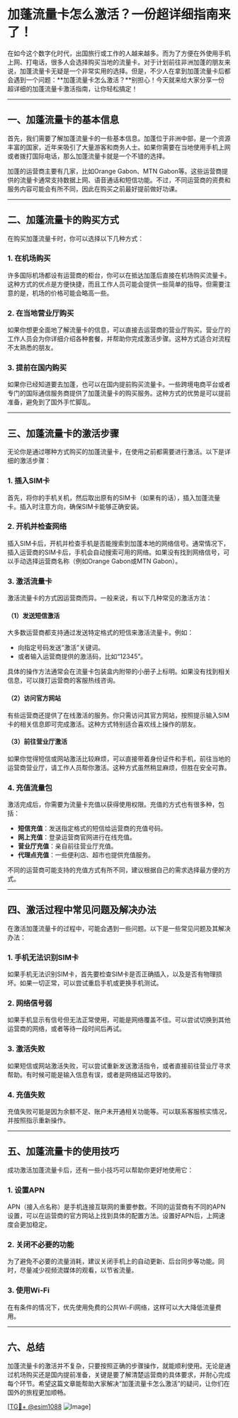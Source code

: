 # 加蓬流量卡怎么激活？一份超详细指南来了！

在如今这个数字化时代，出国旅行或工作的人越来越多。而为了方便在外使用手机上网、打电话，很多人会选择购买当地的流量卡。对于计划前往非洲加蓬的朋友来说，加蓬流量卡无疑是一个非常实用的选择。但是，不少人在拿到加蓬流量卡后都会遇到一个问题：**加蓬流量卡怎么激活？**别担心！今天就来给大家分享一份超详细的加蓬流量卡激活指南，让你轻松搞定！

---

## 一、加蓬流量卡的基本信息

首先，我们需要了解加蓬流量卡的一些基本信息。加蓬位于非洲中部，是一个资源丰富的国家，近年来吸引了大量游客和商务人士。如果你需要在当地使用手机上网或者拨打国际电话，那么加蓬流量卡就是一个不错的选择。

加蓬的运营商主要有几家，比如Orange Gabon、MTN Gabon等。这些运营商提供的流量卡通常支持数据上网、语音通话和短信功能。不过，不同运营商的资费和服务内容可能会有所不同，因此在购买之前最好提前做好功课。

---

## 二、加蓬流量卡的购买方式

在购买加蓬流量卡时，你可以选择以下几种方式：

### 1. 在机场购买
许多国际机场都设有运营商的柜台，你可以在抵达加蓬后直接在机场购买流量卡。这种方式的优点是方便快捷，而且工作人员可能会提供一些简单的指导。但需要注意的是，机场的价格可能会略高一些。

### 2. 在当地营业厅购买
如果你想更全面地了解流量卡的信息，可以直接去运营商的营业厅购买。营业厅的工作人员会为你详细介绍各种套餐，并帮助你完成激活步骤。这种方式适合对流程不太熟悉的朋友。

### 3. 提前在国内购买
如果你已经知道要去加蓬，也可以在国内提前购买流量卡。一些跨境电商平台或者专门的国际通信服务商提供了加蓬流量卡的购买服务。这种方式的优势是可以提前准备，避免到了国外手忙脚乱。

---

## 三、加蓬流量卡的激活步骤

无论你是通过哪种方式购买的加蓬流量卡，在使用之前都需要进行激活。以下是详细的激活步骤：

### 1. 插入SIM卡
首先，将你的手机关机，然后取出原有的SIM卡（如果有的话），插入加蓬流量卡。插入时注意方向，确保SIM卡能够正确安装。

### 2. 开机并检查网络
插入SIM卡后，开机并检查手机是否能搜索到加蓬本地的网络信号。通常情况下，插入运营商的SIM卡后，手机会自动搜索可用的网络。如果没有找到网络信号，可以手动选择运营商名称（例如Orange Gabon或MTN Gabon）。

### 3. 激活流量卡
激活流量卡的方式因运营商而异。一般来说，有以下几种常见的激活方法：

#### （1）发送短信激活
大多数运营商都支持通过发送特定格式的短信来激活流量卡。例如：
- 向指定号码发送“激活”关键词。
- 或者输入运营商提供的激活码，比如“12345”。

具体的操作方法通常会在流量卡包装盒内附带的小册子上标明。如果没有找到相关信息，可以拨打运营商的客服热线咨询。

#### （2）访问官方网站
有些运营商还提供了在线激活的服务。你只需访问其官方网站，按照提示输入SIM卡的相关信息即可完成激活。这种方式特别适合喜欢线上操作的朋友。

#### （3）前往营业厅激活
如果你觉得短信或网站激活比较麻烦，可以直接带着身份证件和手机，前往当地的运营商营业厅，请工作人员帮你激活。这种方式虽然稍显麻烦，但胜在安全可靠。

### 4. 充值流量包
激活完成后，你需要为流量卡充值以获得使用权限。充值的方式也有很多种，包括：
- **短信充值**：发送指定格式的短信给运营商的充值号码。
- **网上充值**：登录运营商官网进行在线充值。
- **营业厅充值**：亲自前往营业厅充值。
- **代理点充值**：一些便利店、超市也提供充值服务。

不同的运营商可能支持的充值方式有所不同，建议根据自己的需求选择最方便的方式。

---

## 四、激活过程中常见问题及解决办法

在激活加蓬流量卡的过程中，可能会遇到一些问题。以下是一些常见问题及其解决办法：

### 1. 手机无法识别SIM卡
如果手机无法识别SIM卡，首先要检查SIM卡是否正确插入，以及是否有物理损坏。如果一切正常，可以尝试重启手机或更换手机测试。

### 2. 网络信号弱
如果手机显示有信号但无法正常使用，可能是网络覆盖不佳。可以尝试切换到其他运营商的网络，或者等待一段时间后再试。

### 3. 激活失败
如果短信或网站激活失败，可以尝试重新发送激活指令，或者直接前往营业厅寻求帮助。有时候可能是输入信息有误，或者是网络延迟导致的。

### 4. 充值失败
充值失败可能是因为余额不足、账户未开通相关功能等。可以联系客服核实情况，并按照指示重新操作。

---

## 五、加蓬流量卡的使用技巧

成功激活加蓬流量卡后，还有一些小技巧可以帮助你更好地使用它：

### 1. 设置APN
APN（接入点名称）是手机连接互联网的重要参数。不同的运营商有不同的APN设置，可以在运营商的官方网站上找到具体的配置方法。设置好APN后，上网速度会更加稳定。

### 2. 关闭不必要的功能
为了避免不必要的流量消耗，建议关闭手机上的自动更新、后台同步等功能。同时，尽量减少视频流媒体的观看，以节省流量。

### 3. 使用Wi-Fi
在有条件的情况下，优先使用免费的公共Wi-Fi网络，这样可以大大降低流量费用。

---

## 六、总结

加蓬流量卡的激活并不复杂，只要按照正确的步骤操作，就能顺利使用。无论是通过机场购买还是国内提前准备，关键是要了解清楚运营商的具体要求，并耐心完成每个环节。希望这篇文章能帮助大家解决“加蓬流量卡怎么激活”的疑问，让你们在国外的旅程更加顺畅。

[[TG💪+ @esim1088](https://t.me/s/esim1088) ![Image](https://i.postimg.cc/4NQfJmqS/Snipaste-2025-05-13-00-14-12.png)]